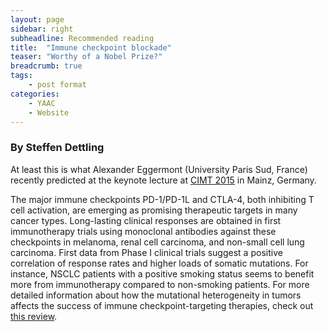 ```yaml
---
layout: page
sidebar: right
subheadline: Recommended reading
title:  "Immune checkpoint blockade"
teaser: "Worthy of a Nobel Prize?"
breadcrumb: true
tags:
    - post format
categories:
    - YAAC
    - Website
---
```



### By Steffen Dettling   

At least this is what Alexander Eggermont (University Paris Sud, France) recently predicted at the keynote lecture at <a href="http://www.meeting.cimt.eu/" target="_blank">CIMT 2015</a> in Mainz, Germany.   

The major immune checkpoints PD-1/PD-1L and CTLA-4, both inhibiting T cell activation, are emerging as promising therapeutic targets in many cancer types. Long-lasting clinical responses are obtained in first immunotherapy trials using monoclonal antibodies against these checkpoints in melanoma, renal cell carcinoma, and non-small cell lung carcinoma. First data from Phase I clinical trials suggest a positive correlation of response rates and higher loads of somatic mutations. For instance, NSCLC patients with a positive smoking status seems to benefit more from immunotherapy compared to non-smoking patients. For more detailed information about how the mutational heterogeneity in tumors affects the success of immune checkpoint-targeting therapies, check out <a href="http://www.ncbi.nlm.nih.gov/pmc/articles/PMC3937193/" target="_blank">this review</a>.

